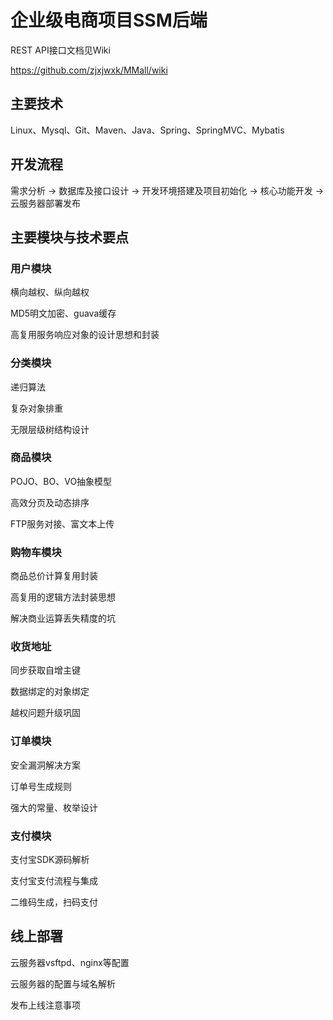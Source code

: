企业级电商项目SSM后端
=======


REST API接口文档见Wiki

https://github.com/zjxjwxk/MMall/wiki

## 主要技术

Linux、Mysql、Git、Maven、Java、Spring、SpringMVC、Mybatis

## 开发流程

需求分析 -> 数据库及接口设计 -> 开发环境搭建及项目初始化 -> 核心功能开发 -> 云服务器部署发布

## 主要模块与技术要点

### 用户模块
横向越权、纵向越权

MD5明文加密、guava缓存

高复用服务响应对象的设计思想和封装

### 分类模块
递归算法

复杂对象排重

无限层级树结构设计

### 商品模块
POJO、BO、VO抽象模型

高效分页及动态排序

FTP服务对接、富文本上传

### 购物车模块
商品总价计算复用封装

高复用的逻辑方法封装思想

解决商业运算丢失精度的坑

### 收货地址
同步获取自增主键

数据绑定的对象绑定

越权问题升级巩固

### 订单模块
安全漏洞解决方案

订单号生成规则

强大的常量、枚举设计

### 支付模块
支付宝SDK源码解析

支付宝支付流程与集成

二维码生成，扫码支付

## 线上部署
云服务器vsftpd、nginx等配置

云服务器的配置与域名解析

发布上线注意事项